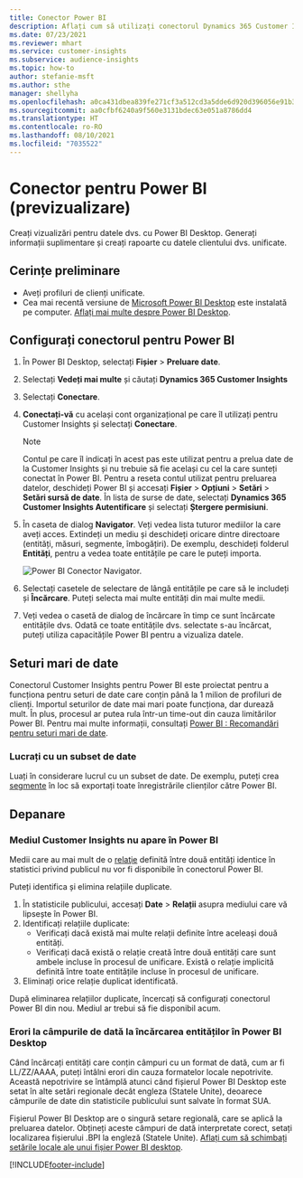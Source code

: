 ```yaml
---
title: Conector Power BI
description: Aflați cum să utilizați conectorul Dynamics 365 Customer Insights în Power BI.
ms.date: 07/23/2021
ms.reviewer: mhart
ms.service: customer-insights
ms.subservice: audience-insights
ms.topic: how-to
author: stefanie-msft
ms.author: sthe
manager: shellyha
ms.openlocfilehash: a0ca431dbea839fe271cf3a512cd3a5dde6d920d396056e91b33bcf7ed84272a
ms.sourcegitcommit: aa0cfbf6240a9f560e3131bdec63e051a8786dd4
ms.translationtype: HT
ms.contentlocale: ro-RO
ms.lasthandoff: 08/10/2021
ms.locfileid: "7035522"
---
```

# <a name="connector-for-power-bi-preview"></a>Conector pentru Power BI (previzualizare)

Creați vizualizări pentru datele dvs. cu Power BI Desktop. Generați informații suplimentare și creați rapoarte cu datele clientului dvs. unificate.

## <a name="prerequisites"></a>Cerințe preliminare

- Aveți profiluri de clienți unificate.
- Cea mai recentă versiune de [Microsoft Power BI Desktop](https://powerbi.microsoft.com/desktop/) este instalată pe computer. [Aflați mai multe despre Power BI Desktop](/power-bi/desktop-what-is-desktop).

## <a name="configure-the-connector-for-power-bi"></a>Configurați conectorul pentru Power BI

1. În Power BI Desktop, selectați **Fișier** > **Preluare date**.

1. Selectați **Vedeți mai multe** și căutați **Dynamics 365 Customer Insights**

1. Selectați **Conectare**.

1. **Conectați-vă** cu același cont organizațional pe care îl utilizați pentru Customer Insights și selectați **Conectare**.
   > [!NOTE]
   > Contul pe care îl indicați în acest pas este utilizat pentru a prelua date de la Customer Insights și nu trebuie să fie același cu cel la care sunteți conectat în Power BI. Pentru a reseta contul utilizat pentru preluarea datelor, deschideți Power BI și accesați **Fișier** > **Opțiuni** > **Setări** > **Setări sursă de date**. În lista de surse de date, selectați **Dynamics 365 Customer Insights Autentificare** și selectați **Ștergere permisiuni**.  

1. În caseta de dialog **Navigator**. Veți vedea lista tuturor mediilor la care aveți acces. Extindeți un mediu și deschideți oricare dintre directoare (entități, măsuri, segmente, îmbogățiri). De exemplu, deschideți folderul **Entități**, pentru a vedea toate entitățile pe care le puteți importa.

   ![Power BI Conector Navigator.](media/power-bi-navigator.png "Conector Navigator Power BI")

1. Selectați casetele de selectare de lângă entitățile pe care să le includeți și **Încărcare**. Puteți selecta mai multe entități din mai multe medii.

1. Veți vedea o casetă de dialog de încărcare în timp ce sunt încărcate entitățile dvs. Odată ce toate entitățile dvs. selectate s-au încărcat, puteți utiliza capacitățile Power BI pentru a vizualiza datele.

## <a name="large-data-sets"></a>Seturi mari de date

Conectorul Customer Insights pentru Power BI este proiectat pentru a funcționa pentru seturi de date care conțin până la 1 milion de profiluri de clienți. Importul seturilor de date mai mari poate funcționa, dar durează mult. În plus, procesul ar putea rula într-un time-out din cauza limitărilor Power BI. Pentru mai multe informații, consultați [Power BI : Recomandări pentru seturi mari de date](/power-bi/admin/service-premium-what-is#large-datasets). 

### <a name="work-with-a-subset-of-data"></a>Lucrați cu un subset de date

Luați în considerare lucrul cu un subset de date. De exemplu, puteți crea [segmente](segments.md) în loc să exportați toate înregistrările clienților către Power BI.

## <a name="troubleshooting"></a>Depanare

### <a name="customer-insights-environment-doesnt-show-in-power-bi"></a>Mediul Customer Insights nu apare în Power BI

Medii care au mai mult de o [relaţie](relationships.md) definită între două entități identice în statistici privind publicul nu vor fi disponibile în conectorul Power BI.

Puteți identifica și elimina relațiile duplicate.

1. În statisticile publicului, accesați **Date** > **Relații** asupra mediului care vă lipsește în Power BI.
2. Identificați relațiile duplicate:
   - Verificați dacă există mai multe relații definite între aceleași două entități.
   - Verificați dacă există o relație creată între două entități care sunt ambele incluse în procesul de unificare. Există o relație implicită definită între toate entitățile incluse în procesul de unificare.
3. Eliminați orice relație duplicat identificată.

După eliminarea relațiilor duplicate, încercați să configurați conectorul Power BI din nou. Mediul ar trebui să fie disponibil acum.

### <a name="errors-on-date-fields-when-loading-entities-in-power-bi-desktop"></a>Erori la câmpurile de dată la încărcarea entităților în Power BI Desktop

Când încărcați entități care conțin câmpuri cu un format de dată, cum ar fi LL/ZZ/AAAA, puteți întâlni erori din cauza formatelor locale nepotrivite. Această nepotrivire se întâmplă atunci când fișierul Power BI Desktop este setat în alte setări regionale decât engleza (Statele Unite), deoarece câmpurile de date din statisticile publicului sunt salvate în format SUA.

Fișierul Power BI Desktop are o singură setare regională, care se aplică la preluarea datelor. Obțineți aceste câmpuri de dată interpretate corect, setați localizarea fișierului .BPI la engleză (Statele Unite). [Aflați cum să schimbați setările locale ale unui fișier Power BI desktop](/power-bi/fundamentals/supported-languages-countries-regions.md#choose-the-locale-for-importing-data-into-power-bi-desktop).

[!INCLUDE[footer-include](../includes/footer-banner.md)]
